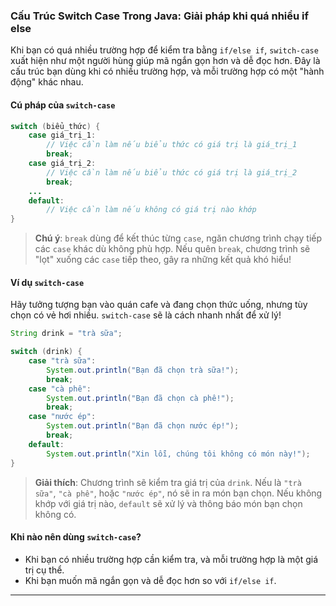 ### **Cấu Trúc Switch Case Trong Java: Giải pháp khi quá nhiều if else**

Khi bạn có quá nhiều trường hợp để kiểm tra bằng `if/else if`, `switch-case` xuất hiện như một người hùng giúp mã ngắn gọn hơn và dễ đọc hơn. Đây là cấu trúc bạn dùng khi có nhiều trường hợp, và mỗi trường hợp có một "hành động" khác nhau.

#### Cú pháp của `switch-case`
```java
switch (biểu_thức) {
    case giá_trị_1:
        // Việc cần làm nếu biểu thức có giá trị là giá_trị_1
        break;
    case giá_trị_2:
        // Việc cần làm nếu biểu thức có giá trị là giá_trị_2
        break;
    ...
    default:
        // Việc cần làm nếu không có giá trị nào khớp
}
```

> **Chú ý**: `break` dùng để kết thúc từng `case`, ngăn chương trình chạy tiếp các `case` khác dù không phù hợp. Nếu quên `break`, chương trình sẽ "lọt" xuống các `case` tiếp theo, gây ra những kết quả khó hiểu!

#### Ví dụ `switch-case`
Hãy tưởng tượng bạn vào quán cafe và đang chọn thức uống, nhưng tùy chọn có vẻ hơi nhiều. `switch-case` sẽ là cách nhanh nhất để xử lý!

```java
String drink = "trà sữa";

switch (drink) {
    case "trà sữa":
        System.out.println("Bạn đã chọn trà sữa!");
        break;
    case "cà phê":
        System.out.println("Bạn đã chọn cà phê!");
        break;
    case "nước ép":
        System.out.println("Bạn đã chọn nước ép!");
        break;
    default:
        System.out.println("Xin lỗi, chúng tôi không có món này!");
}
```
> **Giải thích**: Chương trình sẽ kiểm tra giá trị của `drink`. Nếu là `"trà sữa"`, `"cà phê"`, hoặc `"nước ép"`, nó sẽ in ra món bạn chọn. Nếu không khớp với giá trị nào, `default` sẽ xử lý và thông báo món bạn chọn không có.

#### Khi nào nên dùng `switch-case`?
- Khi bạn có nhiều trường hợp cần kiểm tra, và mỗi trường hợp là một giá trị cụ thể.
- Khi bạn muốn mã ngắn gọn và dễ đọc hơn so với `if/else if`.

---